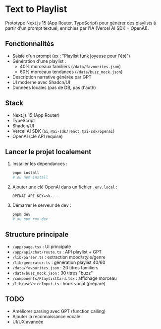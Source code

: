 # Text to Playlist

Prototype Next.js 15 (App Router, TypeScript) pour générer des playlists à partir d'un prompt textuel, enrichies par l'IA (Vercel AI SDK + OpenAI).

## Fonctionnalités
- Saisie d'un prompt (ex : "Playlist funk joyeuse pour l'été")
- Génération d'une playlist :
  - 40% morceaux familiers (`/data/favourites.json`)
  - 60% morceaux tendances (`/data/buzz_mock.json`)
- Description narrative générée par GPT
- UI moderne avec Shadcn/UI
- Données locales (pas de DB, pas d'auth)

## Stack
- Next.js 15 (App Router)
- TypeScript
- Shadcn/UI
- Vercel AI SDK (`ai`, `@ai-sdk/react`, `@ai-sdk/openai`)
- OpenAI (clé API requise)

## Lancer le projet localement

1. Installer les dépendances :
   ```bash
   pnpm install
   # ou npm install
   ```
2. Ajouter une clé OpenAI dans un fichier `.env.local` :
   ```env
   OPENAI_API_KEY=sk-...
   ```
3. Démarrer le serveur de dev :
   ```bash
   pnpm dev
   # ou npm run dev
   ```

## Structure principale
- `/app/page.tsx` : UI principale
- `/app/api/chat/route.ts` : API playlist + GPT
- `/lib/parser.ts` : extraction mood/style/genre
- `/lib/generator.ts` : génération playlist 40/60
- `/data/favourites.json` : 20 titres familiers
- `/data/buzz_mock.json` : 30 titres "buzz"
- `/components/PlaylistCard.tsx` : affichage morceau
- `/lib/useVoiceInput.ts` : hook vocal (préparé)

## TODO
- Améliorer parsing avec GPT (function calling)
- Ajouter la reconnaissance vocale
- UI/UX avancée
